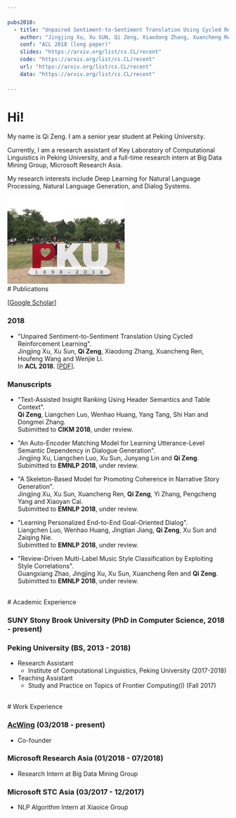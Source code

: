 ```yaml
---

pubs2018:   
  - title: "Unpaired Sentiment-to-Sentiment Translation Using Cycled Reinforcement Learning"
    author: "Jingjing Xu, Xu SUN, Qi Zeng, Xiaodong Zhang, Xuancheng Ren, Houfeng Wang and Wenjie Li"
    conf: "ACL 2018 (long paper)"
    slides: "https://arxiv.org/list/cs.CL/recent"
    code: "https://arxiv.org/list/cs.CL/recent"
    url: "https://arxiv.org/list/cs.CL/recent"
    data: "https://arxiv.org/list/cs.CL/recent"

---
```





# Hi!



My name is Qi Zeng. I am a senior year student at Peking University.


Currently, I am a research assistant of Key Laboratory of Computational Linguistics in Peking University, and a full-time research intern at Big Data Mining Group, Microsoft Research Asia. 

My research interests include Deep Learning for Natural Language Processing, Natural Language Generation, and Dialog Systems.


<img src="/images/pku120.jpg" class="floatpic" height="200">

<!--
 <img src="/images/brown.jpg" class="floatpic" width="200" height="200"> 
-->


<br>
# Publications

[[Google Scholar](https://scholar.google.com/citations?user=lOEEhwgAAAAJ&hl=zh-CN)]

### 2018

- "Unpaired Sentiment-to-Sentiment Translation Using Cycled Reinforcement Learning". <br>
  Jingjing Xu, Xu Sun, **Qi Zeng**, Xiaodong Zhang, Xuancheng Ren, Houfeng Wang and Wenjie Li. <br>
  In **ACL 2018**. [[PDF](https://arxiv.org/pdf/1805.05181.pdf)].

### Manuscripts

- "Text-Assisted Insight Ranking Using Header Semantics and Table Context". <br>
  **Qi Zeng**, Liangchen Luo, Wenhao Huang, Yang Tang, Shi Han and Dongmei Zhang. <br>
  Subimitted to **CIKM 2018**, under review.

- "An Auto-Encoder Matching Model for Learning Utterance-Level Semantic Dependency in Dialogue Generation". <br>
  Jingjing Xu, Liangchen Luo, Xu Sun, Junyang Lin and **Qi Zeng**. <br>
  Subimitted to **EMNLP 2018**, under review.

- "A Skeleton-Based Model for Promoting Coherence in Narrative Story Generation". <br>
  Jingjing Xu, Xu Sun, Xuancheng Ren, **Qi Zeng**, Yi Zhang, Pengcheng Yang and Xiaoyan Cai. <br>
  Subimitted to **EMNLP 2018**, under review.

- "Learning Personalized End-to-End Goal-Oriented Dialog". <br>
  Liangchen Luo, Wenhao Huang, Jingtian Jiang, **Qi Zeng**, Xu Sun and Zaiqing Nie. <br>
  Subimitted to **EMNLP 2018**, under review.

- "Review-Driven Multi-Label Music Style Classification by Exploiting Style Correlations". <br>
  Guangxiang Zhao, Jingjing Xu, Xu Sun, Xuancheng Ren and **Qi Zeng**. <br>
  Subimitted to **EMNLP 2018**, under review.





<!---
{% for pub in page.pubs2018 %}
{% unless pub.hidden %}
  - {% if pub.url %} [{{pub.title}}]({{pub.url}}).
    {% else %} {{pub.title}}.
    {% endif %}<br>
    {{pub.author}}.<br>
    {{pub.conf}}.<br>
    {% if pub.address %}{{pub.address}}.
    {% endif %}{% if pub.slides %}[Slides]({{pub.slides}}).
    {% endif %}{% if pub.data %}[Data]({{pub.data}}).
    {% endif %}{% if pub.code %}[Code]({{pub.code}}).
    {% endif %}
{% endunless %}
{% endfor %}
-->




<br>
# Academic Experience



### SUNY Stony Brook University (PhD in Computer Science, 2018 - present) 
<!---
  - Advisor: [H. Andrew Schwartz][has]
  - Research Assistant
  	- [The HLAB: Human Language Analysis Beings][HLAB] (2018-present)
  - Teaching Assistant:
  	- ?? (Fall 2018)
-->


[has]:http://www3.cs.stonybrook.edu/~has/
[HLAB]:http://hlab.cs.stonybrook.edu/



### Peking University (BS, 2013 - 2018)
  - Research Assistant
    - Institute of Computational Linguistics, Peking University (2017-2018)
  - Teaching Assistant
    - Study and Practice on Topics of Frontier Computing(I) (Fall 2017)


<br>
# Work Experience

### [AcWing] (03/2018 - present)
  - Co-founder

### Microsoft Research Asia (01/2018 - 07/2018)
  - Research Intern at Big Data Mining Group


### Microsoft STC Asia (03/2017 - 12/2017)
  - NLP Algorithm Intern at Xiaoice Group

[AcWing]: http://acwing.com

<br>
<br>
<br>
<br>
<br>

